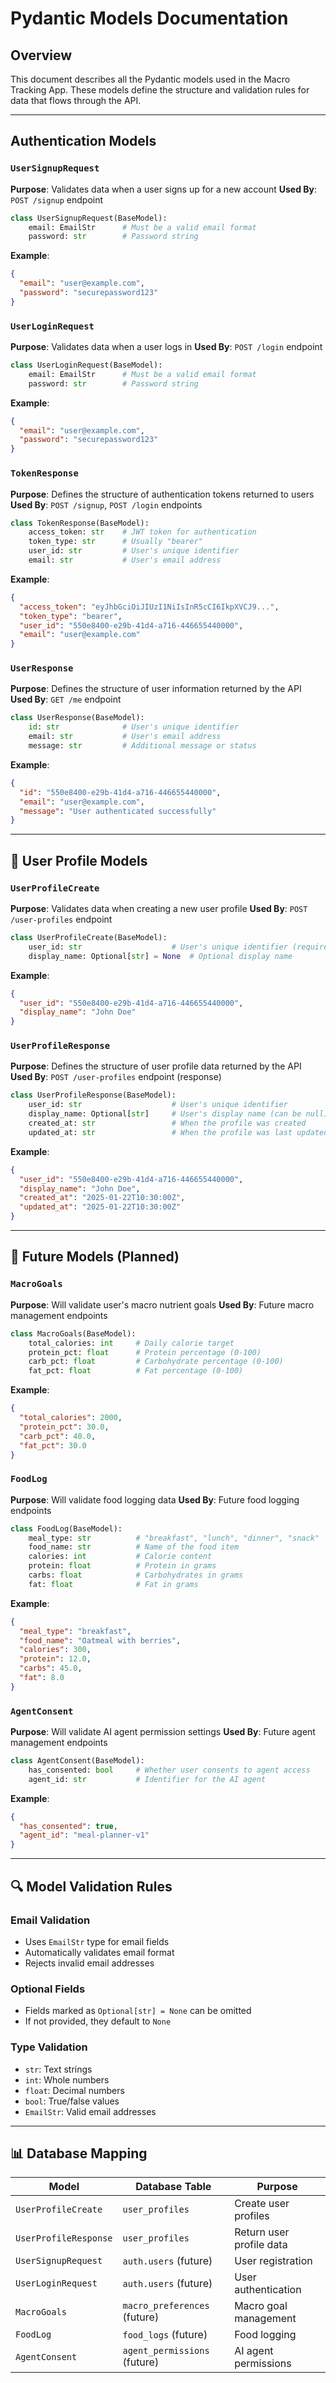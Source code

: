 # Pydantic Models Documentation

## Overview
This document describes all the Pydantic models used in the Macro Tracking App. These models define the structure and validation rules for data that flows through the API.

---

## Authentication Models

### `UserSignupRequest`
**Purpose**: Validates data when a user signs up for a new account
**Used By**: `POST /signup` endpoint

```python
class UserSignupRequest(BaseModel):
    email: EmailStr      # Must be a valid email format
    password: str        # Password string
```

**Example**:
```json
{
  "email": "user@example.com",
  "password": "securepassword123"
}
```

### `UserLoginRequest`
**Purpose**: Validates data when a user logs in
**Used By**: `POST /login` endpoint

```python
class UserLoginRequest(BaseModel):
    email: EmailStr      # Must be a valid email format
    password: str        # Password string
```

**Example**:
```json
{
  "email": "user@example.com",
  "password": "securepassword123"
}
```

### `TokenResponse`
**Purpose**: Defines the structure of authentication tokens returned to users
**Used By**: `POST /signup`, `POST /login` endpoints

```python
class TokenResponse(BaseModel):
    access_token: str    # JWT token for authentication
    token_type: str      # Usually "bearer"
    user_id: str         # User's unique identifier
    email: str           # User's email address
```

**Example**:
```json
{
  "access_token": "eyJhbGciOiJIUzI1NiIsInR5cCI6IkpXVCJ9...",
  "token_type": "bearer",
  "user_id": "550e8400-e29b-41d4-a716-446655440000",
  "email": "user@example.com"
}
```

### `UserResponse`
**Purpose**: Defines the structure of user information returned by the API
**Used By**: `GET /me` endpoint

```python
class UserResponse(BaseModel):
    id: str              # User's unique identifier
    email: str           # User's email address
    message: str         # Additional message or status
```

**Example**:
```json
{
  "id": "550e8400-e29b-41d4-a716-446655440000",
  "email": "user@example.com",
  "message": "User authenticated successfully"
}
```

---

## 👤 User Profile Models

### `UserProfileCreate`
**Purpose**: Validates data when creating a new user profile
**Used By**: `POST /user-profiles` endpoint

```python
class UserProfileCreate(BaseModel):
    user_id: str                    # User's unique identifier (required)
    display_name: Optional[str] = None  # Optional display name
```

**Example**:
```json
{
  "user_id": "550e8400-e29b-41d4-a716-446655440000",
  "display_name": "John Doe"
}
```

### `UserProfileResponse`
**Purpose**: Defines the structure of user profile data returned by the API
**Used By**: `POST /user-profiles` endpoint (response)

```python
class UserProfileResponse(BaseModel):
    user_id: str                    # User's unique identifier
    display_name: Optional[str]     # User's display name (can be null)
    created_at: str                 # When the profile was created
    updated_at: str                 # When the profile was last updated
```

**Example**:
```json
{
  "user_id": "550e8400-e29b-41d4-a716-446655440000",
  "display_name": "John Doe",
  "created_at": "2025-01-22T10:30:00Z",
  "updated_at": "2025-01-22T10:30:00Z"
}
```

---

## 🥗 Future Models (Planned)

### `MacroGoals`
**Purpose**: Will validate user's macro nutrient goals
**Used By**: Future macro management endpoints

```python
class MacroGoals(BaseModel):
    total_calories: int     # Daily calorie target
    protein_pct: float      # Protein percentage (0-100)
    carb_pct: float         # Carbohydrate percentage (0-100)
    fat_pct: float          # Fat percentage (0-100)
```

**Example**:
```json
{
  "total_calories": 2000,
  "protein_pct": 30.0,
  "carb_pct": 40.0,
  "fat_pct": 30.0
}
```

### `FoodLog`
**Purpose**: Will validate food logging data
**Used By**: Future food logging endpoints

```python
class FoodLog(BaseModel):
    meal_type: str          # "breakfast", "lunch", "dinner", "snack"
    food_name: str          # Name of the food item
    calories: int           # Calorie content
    protein: float          # Protein in grams
    carbs: float            # Carbohydrates in grams
    fat: float              # Fat in grams
```

**Example**:
```json
{
  "meal_type": "breakfast",
  "food_name": "Oatmeal with berries",
  "calories": 300,
  "protein": 12.0,
  "carbs": 45.0,
  "fat": 8.0
}
```

### `AgentConsent`
**Purpose**: Will validate AI agent permission settings
**Used By**: Future agent management endpoints

```python
class AgentConsent(BaseModel):
    has_consented: bool     # Whether user consents to agent access
    agent_id: str           # Identifier for the AI agent
```

**Example**:
```json
{
  "has_consented": true,
  "agent_id": "meal-planner-v1"
}
```

---

## 🔍 Model Validation Rules

### Email Validation
- Uses `EmailStr` type for email fields
- Automatically validates email format
- Rejects invalid email addresses

### Optional Fields
- Fields marked as `Optional[str] = None` can be omitted
- If not provided, they default to `None`

### Type Validation
- `str`: Text strings
- `int`: Whole numbers
- `float`: Decimal numbers
- `bool`: True/false values
- `EmailStr`: Valid email addresses

---

## 📊 Database Mapping

| Model | Database Table | Purpose |
|-------|----------------|---------|
| `UserProfileCreate` | `user_profiles` | Create user profiles |
| `UserProfileResponse` | `user_profiles` | Return user profile data |
| `UserSignupRequest` | `auth.users` (future) | User registration |
| `UserLoginRequest` | `auth.users` (future) | User authentication |
| `MacroGoals` | `macro_preferences` (future) | Macro goal management |
| `FoodLog` | `food_logs` (future) | Food logging |
| `AgentConsent` | `agent_permissions` (future) | AI agent permissions | 